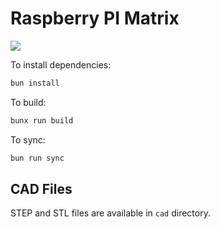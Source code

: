 # Raspberry PI Matrix

![](matrix.png)

To install dependencies:

```bash
bun install
```

To build:

```bash
bunx run build
```

To sync:

```bash
bun run sync
```

## CAD Files

STEP and STL files are available in `cad` directory.
